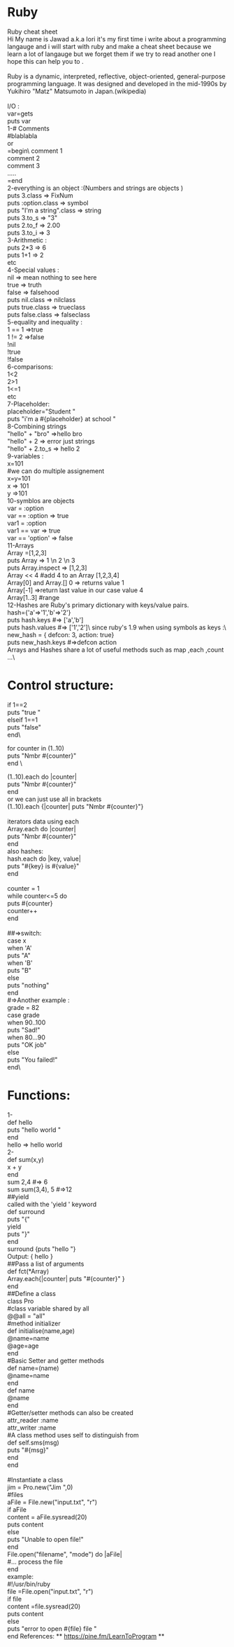 # Ruby
Ruby cheat sheet \
Hi My name is Jawad a.k.a Iori it's my first time i write about a programming langauge and i will start with ruby and make a cheat sheet  because we learn a lot of langauge but we forget them if we try to read another one 
I hope this can help you to .
\
\
Ruby is a dynamic, interpreted, reflective, object-oriented, general-purpose programming language. 
It was designed and developed in the mid-1990s by Yukihiro "Matz" Matsumoto in Japan.(wikipedia)
\
\
I/O :\
var=gets\
puts var\
1-# Comments\
#blablabla \
or \
=begin\ 
comment 1\
comment 2\
comment 3\
.....\
=end \
2-everything is an object :(Numbers and strings are objects )\
puts 3.class   => FixNum \
puts :option.class  => symbol\
puts "I'm a string".class => string  \
puts 3.to_s    => "3"\
puts 2.to_f   =>  2.00\
puts 3.to_i   => 3 \
3-Arithmetic :\
puts 2*3 => 6 \
puts 1+1 => 2 \
etc \
4-Special values :\
nil   => mean nothing to see here\
true  => truth\
false => falsehood\
puts nil.class  => nilclass\
puts true.class => trueclass\
puts false.class => falseclass\
5-equality and inequality :\
 1 == 1  =>true \
 1 != 2  =>false\
 !nil \
 !true \
 !false\
 6-comparisons:\
 1<2\
 2>1\
 1<=1\
 etc \
7-Placeholder:\
placeholder="Student "\
puts "i'm a #{placeholder} at school "\
8-Combining strings \
"hello" + "bro"  =>hello bro \
"hello" + 2 => error just strings \
"hello" + 2.to_s  => hello 2 \
9-variables :\
x=101 \
#we can do multiple assignement \
x=y=101 \
x => 101 \
y =>101\
10-symblos are objects \
var = :option \
var == :option => true \
var1 = :option \
var1 == var => true \
var  == 'option' => false \
11-Arrays \
Array =[1,2,3]\
puts Array => 1 \n 2 \n 3 \
puts Array.inspect => [1,2,3]\
Array << 4  #add 4 to an Array [1,2,3,4]\
Array[0] and Array.[] 0  => returns value 1 \
Array[-1] =>return last value in our case value 4 \
Array[1..3]  #range \
12-Hashes are Ruby's primary dictionary with keys/value pairs.\
hash={'a'=>'1','b'=>'2'}\
puts hash.keys #=> ['a','b']\
puts hash.values #=> ['1','2']\ 
since ruby's 1.9 when using symbols as keys :\ 
new_hash = { defcon: 3, action: true}\
puts new_hash.keys #=>defcon action\
Arrays and Hashes share a lot of useful methods such  as map ,each ,count ...\
#  Control structure:
if 1==2 \
 puts "true "\
elseif 1==1 \
 puts "false"\
end\

for counter in (1..10)\
   puts "Nmbr #{counter}"\
end \

(1..10).each do |counter|\
  puts "Nmbr #{counter}"\
end   \
or we can just use all in brackets\
(1..10).each {|counter| puts "Nmbr #{counter}"}\
\
iterators data using each \
Array.each do |counter|\
  puts "Nmbr #{counter}"\
end\
 also hashes:\
 hash.each do |key, value|\
  puts "#{key} is #{value}"\
end\
\
counter = 1\
while counter<=5  do\
   puts #{counter}\
   counter++\
end   \
\
##=>switch:\
 case x \
 when 'A'\
 puts "A"\
 when 'B'\
 puts "B"\
 else\
 puts "nothing"\
 end\
 #=>Another example :\
 grade = 82\
case grade\
    when 90..100\
      puts "Sad!"\
    when 80...90\
      puts "OK job" \
    else\
      puts "You failed!"\
end\

# Functions:
1- \
def hello\
  puts "hello world "\
end \
 hello => hello world \
2-\
def sum(x,y)\
  x + y\
end\
sum 2,4 #=> 6\
sum sum(3,4), 5 #=>12\
##yield\
called with the 'yield ' keyword \
def surround \
  puts "{"\
  yield\
  puts "}"\
end\
surround {puts "hello "}\
Output:    { hello } \
##Pass a list of arguments\
def fct(*Array)\
Array.each{|counter| puts "#{counter}" } \
end\
##Define a class\
class Pro\
#class variable shared by all \
 @@all = "all"\
 #method initializer\
def initialise(name,age)\
  @name=name\
  @age=age \
 end \
 #Basic Setter and getter methods \
 def name=(name)\
    @name=name\
 end\
 def name \
   @name\
 end       \
 #Getter/setter methods can also be created \
 attr_reader :name\
 attr_writer :name\
#A class method uses self to distinguish from\
def self.sms(msg)\
   puts "#{msg}"\
end\
end \
\
#Instantiate a class\
jim = Pro.new("Jim ",0)\
#files\
aFile = File.new("input.txt", "r")\
if aFile\
   content = aFile.sysread(20)\
   puts content\
else\
   puts "Unable to open file!"\
end\
File.open("filename", "mode") do |aFile|\
   #... process the file\
end\
example:\
#!/usr/bin/ruby\
file =File.open("input.txt", "r")\
if file \
	content =file.sysread(20)\
	puts content\
else\
 puts "error to open #{file} file  "	\
end
References:
** https://pine.fm/LearnToProgram **
